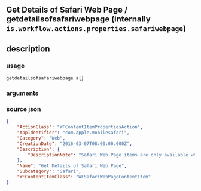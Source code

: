 
## Get Details of Safari Web Page / getdetailsofsafariwebpage (internally `is.workflow.actions.properties.safariwebpage`)



## description

### usage
`getdetailsofsafariwebpage a{}`

### arguments


### source json

```json
{
	"ActionClass": "WFContentItemPropertiesAction",
	"AppIdentifier": "com.apple.mobilesafari",
	"Category": "Web",
	"CreationDate": "2016-03-07T08:00:00.000Z",
	"Description": {
		"DescriptionNote": "Safari Web Page items are only available when running your shortcut as an Action Extension in Safari."
	},
	"Name": "Get Details of Safari Web Page",
	"Subcategory": "Safari",
	"WFContentItemClass": "WFSafariWebPageContentItem"
}
```
